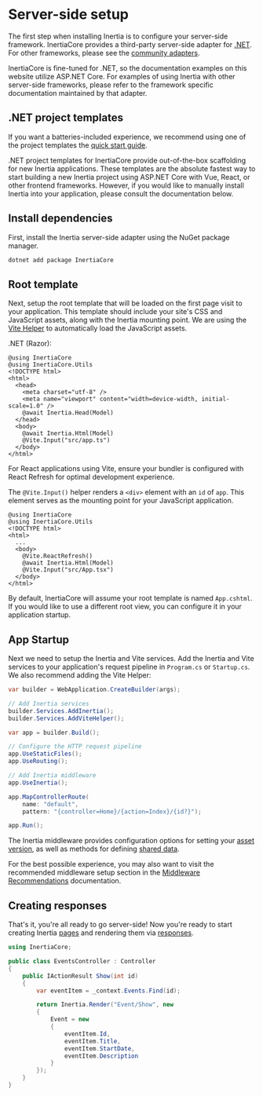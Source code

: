 # Server-side setup

The first step when installing Inertia is to configure your server-side framework. InertiaCore provides a third-party server-side adapter for [.NET](https://dotnet.microsoft.com/). For other frameworks, please see the [community adapters](https://inertiajs.com/community-adapters).

InertiaCore is fine-tuned for .NET, so the documentation examples on this website utilize ASP.NET Core. For examples of using Inertia with other server-side frameworks, please refer to the framework specific documentation maintained by that adapter.

## .NET project templates

If you want a batteries-included experience, we recommend using one of the project templates the [quick start guide](/core/quick-start.md).

.NET project templates for InertiaCore provide out-of-the-box scaffolding for new Inertia applications. These templates are the absolute fastest way to start building a new Inertia project using ASP.NET Core with Vue, React, or other frontend frameworks. However, if you would like to manually install Inertia into your application, please consult the documentation below.

## Install dependencies

First, install the Inertia server-side adapter using the NuGet package manager.

```bash
dotnet add package InertiaCore
```

## Root template

Next, setup the root template that will be loaded on the first page visit to your application. This template should include your site's CSS and JavaScript assets, along with the Inertia mounting point. We are using the [Vite Helper](/core/vite-helper.md) to automatically load the JavaScript assets.

.NET (Razor):

```cshtml
@using InertiaCore
@using InertiaCore.Utils
<!DOCTYPE html>
<html>
  <head>
    <meta charset="utf-8" />
    <meta name="viewport" content="width=device-width, initial-scale=1.0" />
    @await Inertia.Head(Model)
  </head>
  <body>
    @await Inertia.Html(Model)
    @Vite.Input("src/app.ts")
  </body>
</html>
```

For React applications using Vite, ensure your bundler is configured with React Refresh for optimal development experience.

The `@Vite.Input()` helper renders a `<div>` element with an `id` of `app`. This element serves as the mounting point for your JavaScript application.

<!-- You may customize the `id` by passing a different value to the helper. -->

```cshtml
@using InertiaCore
@using InertiaCore.Utils
<!DOCTYPE html>
<html>
  ...
  <body>
    @Vite.ReactRefresh()
    @await Inertia.Html(Model)
    @Vite.Input("src/App.tsx")
  </body>
</html>
```

<!-- TODO: Add this back in once the Vite Helper support is updated -->
<!-- If you change the `id` of the root element, be sure to update it [client-side](/client-side-setup#defining-a-root-element) as well. -->

By default, InertiaCore will assume your root template is named `App.cshtml`. If you would like to use a different root view, you can configure it in your application startup.

## App Startup

Next we need to setup the Inertia and Vite services. Add the Inertia and Vite services to your application's request pipeline in `Program.cs` or `Startup.cs`. We also recommend adding the Vite Helper:

```csharp
var builder = WebApplication.CreateBuilder(args);

// Add Inertia services
builder.Services.AddInertia();
builder.Services.AddViteHelper();

var app = builder.Build();

// Configure the HTTP request pipeline
app.UseStaticFiles();
app.UseRouting();

// Add Inertia middleware
app.UseInertia();

app.MapControllerRoute(
    name: "default",
    pattern: "{controller=Home}/{action=Index}/{id?}");

app.Run();
```

The Inertia middleware provides configuration options for setting your [asset version](/asset-versioning), as well as methods for defining [shared data](/shared-data).

For the best possible experience, you may also want to visit the recommended middleware setup section in the [Middleware Recommendations](/core/middleware-recommendations.md) documentation.

## Creating responses

That's it, you're all ready to go server-side! Now you're ready to start creating Inertia [pages](/pages) and rendering them via [responses](/responses).

```csharp
using InertiaCore;

public class EventsController : Controller
{
    public IActionResult Show(int id)
    {
        var eventItem = _context.Events.Find(id);

        return Inertia.Render("Event/Show", new
        {
            Event = new
            {
                eventItem.Id,
                eventItem.Title,
                eventItem.StartDate,
                eventItem.Description
            }
        });
    }
}
```
